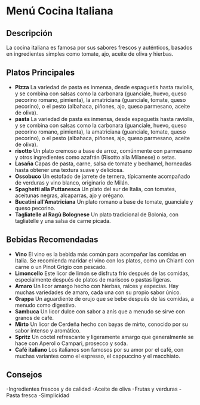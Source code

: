 # Menú Cocina Italiana

## Descripción
La cocina italiana es famosa por sus sabores frescos y auténticos, basados en ingredientes simples como tomate, ajo, aceite de oliva y hierbas.

## Platos Principales
- **Pizza**
La variedad de pasta es inmensa, desde espaguetis hasta raviolis, y se combina con salsas como la carbonara (guanciale, huevo, queso pecorino romano, pimienta), la amatriciana (guanciale, tomate, queso pecorino), o el pesto (albahaca, piñones, ajo, queso parmesano, aceite de oliva). 
- **pasta**
La variedad de pasta es inmensa, desde espaguetis hasta raviolis, y se combina con salsas como la carbonara (guanciale, huevo, queso pecorino romano, pimienta), la amatriciana (guanciale, tomate, queso pecorino), o el pesto (albahaca, piñones, ajo, queso parmesano, aceite de oliva). 
- **risotto**
Un plato cremoso a base de arroz, comúnmente con parmesano y otros ingredientes como azafrán (Risotto alla Milanese) o setas. 
- **Lasaña**
Capas de pasta, carne, salsa de tomate y bechamel, horneadas hasta obtener una textura suave y deliciosa. 
- **Ossobuco**
Un estofado de jarrete de ternera, típicamente acompañado de verduras y vino blanco, originario de Milán. 
- **Spaghetti alla Puttanesca**
Un plato del sur de Italia, con tomates, aceitunas negras, alcaparras, ajo y orégano. 
- **Bucatini all'Amatriciana**
Un plato romano a base de tomate, guanciale y queso pecorino. 
- **Tagliatelle al Ragù Bolognese**
Un plato tradicional de Bolonia, con tagliatelle y una salsa de carne picada. 

## Bebidas Recomendadas
- **Vino**
El vino es la bebida más común para acompañar las comidas en Italia. Se recomienda maridar el vino con los platos, como un Chianti con carne o un Pinot Grigio con pescado. 
- **Limoncello**
Este licor de limón se disfruta frío después de las comidas, especialmente después de platos de mariscos o pastas ligeras. 
- **Amaro**
Un licor amargo hecho con hierbas, raíces y especias. Hay muchas variedades de amaro, cada una con su propio sabor único. 
- **Grappa**
Un aguardiente de orujo que se bebe después de las comidas, a menudo como digestivo. 
- **Sambuca**
Un licor dulce con sabor a anís que a menudo se sirve con granos de café. 
- **Mirto**
Un licor de Cerdeña hecho con bayas de mirto, conocido por su sabor intenso y aromático. 
- **Spritz**
Un cóctel refrescante y ligeramente amargo que generalmente se hace con Aperol o Campari, prosecco y soda. 
- **Café italiano**
Los italianos son famosos por su amor por el café, con muchas variantes como el espresso, el cappuccino y el macchiato. 
## Consejos
-Ingredientes frescos y de calidad
-Aceite de oliva
-Frutas y verduras
-Pasta fresca
-Simplicidad